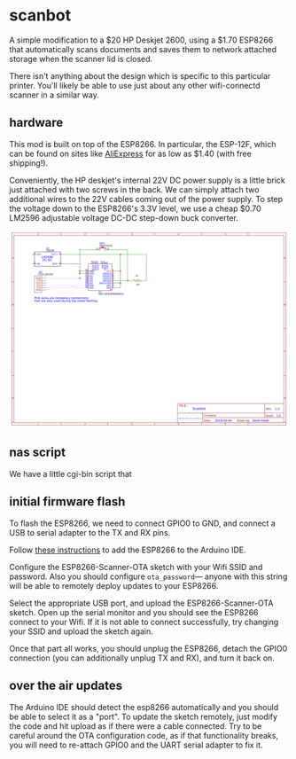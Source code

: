 # scanbot

A simple modification to a $20 HP Deskjet 2600, using a $1.70 ESP8266 that automatically scans documents and saves them to network attached storage when the scanner lid is closed. 

There isn't anything about the design which is specific to this particular printer. You'll likely be able to use just about any other wifi-connectd scanner in a similar way. 

## hardware

This mod is built on top of the ESP8266. In particular, the ESP-12F, which can be found on sites like [AliExpress](https://www.aliexpress.com/item/Free-Shipping-ESP8266-remote-serial-Port-WIFI-wireless-module-through-walls-Wang-esp-12F/32473178476.html) for as low as $1.40 (with free shipping!). 

Conveniently, the HP deskjet's internal 22V DC power supply is a little brick just attached with two screws in the back. We can simply attach two additional wires to the 22V cables coming out of the power supply. To step the voltage down to the ESP8266's 3.3V level, we use a cheap $0.70 LM2596 adjustable voltage DC-DC step-down buck converter. 

![schematic](hardware/schematic.png)

## nas script

We have a little cgi-bin script that 

## initial firmware flash

To flash the ESP8266, we need to connect GPIO0 to GND, and connect a USB to serial adapter to the TX and RX pins. 

Follow [these instructions](https://arduino-esp8266.readthedocs.io/en/latest/installing.html) to add the ESP8266 to the Arduino IDE. 

Configure the ESP8266-Scanner-OTA sketch with your Wifi SSID and password. Also you should configure `ota_password`— anyone with this string will be able to remotely deploy updates to your ESP8266. 

Select the appropriate USB port, and upload the ESP8266-Scanner-OTA sketch. Open up the serial monitor and you should see the ESP8266 connect to your Wifi. If it is not able to connect successfully, try changing your SSID and upload the sketch again. 

Once that part all works, you should unplug the ESP8266, detach the GPIO0 connection (you can additionally unplug TX and RX), and turn it back on. 

## over the air updates

The Arduino IDE should detect the esp8266 automatically and you should be able to select it as a "port". To update the sketch remotely, just modify the code and hit upload as if there were a cable connected. Try to be careful around the OTA configuration code, as if that functionality breaks, you will need to re-attach GPIO0 and the UART serial adapter to fix it. 

